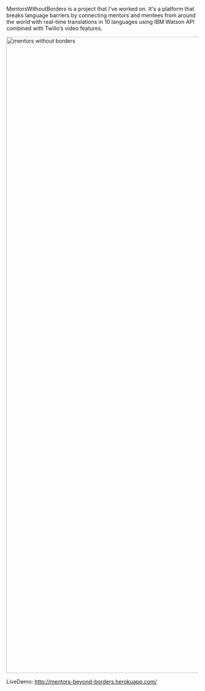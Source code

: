 MentorsWithoutBorders is a project that I've worked on. It's a platform that breaks language barriers by connecting mentors and mentees from around the world with real-time translations in 10 languages using IBM Watson API combined with Twilio’s video features.

<img width="1666" alt="mentors without borders" src="https://user-images.githubusercontent.com/29153931/44297096-6c392c80-a280-11e8-9247-5df679cb97b4.png">

LiveDemo: http://mentors-beyond-borders.herokuapp.com/
